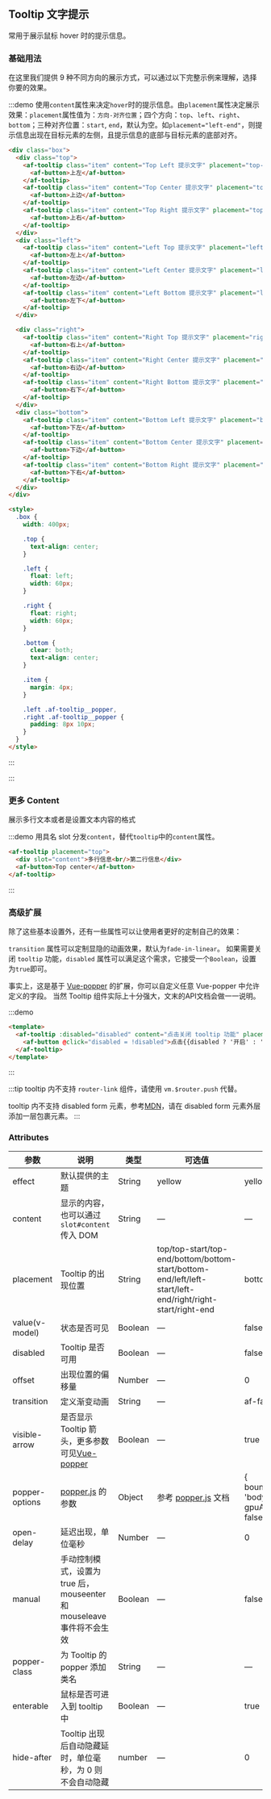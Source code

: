 <script>
  export default {
    data() {
      return {
        disabled: false
      };
    }
  };
</script>
<style>
  .demo-tooltip {
    .af-tooltip + .af-tooltip {
      margin-left: 15px;
    }
    .box {
      width: 400px;

      .top {
        text-align: center;
      }

      .left {
        float: left;
        width: 60px;
      }

      .right {
        float: right;
        width: 60px;
      }

      .bottom {
        clear: both;
        text-align: center;
      }

      .item {
        margin: 4px;
      }

      .left .af-tooltip__popper,
      .right .af-tooltip__popper {
        padding: 8px 10px;
      }
      .af-tooltip {
        margin-left: 0;
      }
    }
  }
</style>

## Tooltip 文字提示

常用于展示鼠标 hover 时的提示信息。

### 基础用法

在这里我们提供 9 种不同方向的展示方式，可以通过以下完整示例来理解，选择你要的效果。

:::demo 使用`content`属性来决定`hover`时的提示信息。由`placement`属性决定展示效果：`placement`属性值为：`方向-对齐位置`；四个方向：`top`、`left`、`right`、`bottom`；三种对齐位置：`start`, `end`，默认为空。如`placement="left-end"`，则提示信息出现在目标元素的左侧，且提示信息的底部与目标元素的底部对齐。

```html
<div class="box">
  <div class="top">
    <af-tooltip class="item" content="Top Left 提示文字" placement="top-start">
      <af-button>上左</af-button>
    </af-tooltip>
    <af-tooltip class="item" content="Top Center 提示文字" placement="top">
      <af-button>上边</af-button>
    </af-tooltip>
    <af-tooltip class="item" content="Top Right 提示文字" placement="top-end">
      <af-button>上右</af-button>
    </af-tooltip>
  </div>
  <div class="left">
    <af-tooltip class="item" content="Left Top 提示文字" placement="left-start">
      <af-button>左上</af-button>
    </af-tooltip>
    <af-tooltip class="item" content="Left Center 提示文字" placement="left">
      <af-button>左边</af-button>
    </af-tooltip>
    <af-tooltip class="item" content="Left Bottom 提示文字" placement="left-end">
      <af-button>左下</af-button>
    </af-tooltip>
  </div>

  <div class="right">
    <af-tooltip class="item" content="Right Top 提示文字" placement="right-start">
      <af-button>右上</af-button>
    </af-tooltip>
    <af-tooltip class="item" content="Right Center 提示文字" placement="right">
      <af-button>右边</af-button>
    </af-tooltip>
    <af-tooltip class="item" content="Right Bottom 提示文字" placement="right-end">
      <af-button>右下</af-button>
    </af-tooltip>
  </div>
  <div class="bottom">
    <af-tooltip class="item" content="Bottom Left 提示文字" placement="bottom-start">
      <af-button>下左</af-button>
    </af-tooltip>
    <af-tooltip class="item" content="Bottom Center 提示文字" placement="bottom">
      <af-button>下边</af-button>
    </af-tooltip>
    <af-tooltip class="item" content="Bottom Right 提示文字" placement="bottom-end">
      <af-button>下右</af-button>
    </af-tooltip>
  </div>
</div>

<style>
  .box {
    width: 400px;

    .top {
      text-align: center;
    }

    .left {
      float: left;
      width: 60px;
    }

    .right {
      float: right;
      width: 60px;
    }

    .bottom {
      clear: both;
      text-align: center;
    }

    .item {
      margin: 4px;
    }

    .left .af-tooltip__popper,
    .right .af-tooltip__popper {
      padding: 8px 10px;
    }
  }
</style>
```
:::

:::

### 更多 Content

展示多行文本或者是设置文本内容的格式

:::demo 用具名 slot 分发`content`，替代`tooltip`中的`content`属性。
```html
<af-tooltip placement="top">
  <div slot="content">多行信息<br/>第二行信息</div>
  <af-button>Top center</af-button>
</af-tooltip>
```
:::

### 高级扩展

除了这些基本设置外，还有一些属性可以让使用者更好的定制自己的效果：

`transition` 属性可以定制显隐的动画效果，默认为`fade-in-linear`。
如果需要关闭 `tooltip` 功能，`disabled` 属性可以满足这个需求，它接受一个`Boolean`，设置为`true`即可。

事实上，这是基于 [Vue-popper](https://github.com/element-component/vue-popper) 的扩展，你可以自定义任意 Vue-popper 中允许定义的字段。
当然 Tooltip 组件实际上十分强大，文末的API文档会做一一说明。

:::demo
```html
<template>
  <af-tooltip :disabled="disabled" content="点击关闭 tooltip 功能" placement="bottom">
    <af-button @click="disabled = !disabled">点击{{disabled ? '开启' : '关闭'}} tooltip 功能</af-button>
  </af-tooltip>
</template>
```
:::

:::tip
tooltip 内不支持 `router-link` 组件，请使用 `vm.$router.push` 代替。

tooltip 内不支持 disabled form 元素，参考[MDN](https://developer.mozilla.org/en-US/docs/Web/Events/mouseenter)，请在 disabled form 元素外层添加一层包裹元素。
:::

### Attributes
| 参数               | 说明                                                     | 类型              | 可选值      | 默认值 |
|--------------------|----------------------------------------------------------|-------------------|-------------|--------|
|  effect        |  默认提供的主题  | String            | yellow | yellow  |
|  content        |  显示的内容，也可以通过 `slot#content` 传入 DOM  | String            | — | — |
|  placement        |  Tooltip 的出现位置  | String           |  top/top-start/top-end/bottom/bottom-start/bottom-end/left/left-start/left-end/right/right-start/right-end |  bottom |
|  value(v-model) |  状态是否可见  | Boolean           | — |  false |
|  disabled       |  Tooltip 是否可用  | Boolean           | — |  false |
|  offset        |  出现位置的偏移量  | Number           | — |  0 |
|  transition     |  定义渐变动画      | String             | — | af-fade-in-linear |
|  visible-arrow   |  是否显示 Tooltip 箭头，更多参数可见[Vue-popper](https://github.com/element-component/vue-popper) | Boolean | — | true |
|  popper-options        | [popper.js](https://popper.js.org/documentation.html) 的参数 | Object            | 参考 [popper.js](https://popper.js.org/documentation.html) 文档 | { boundariesElement: 'body', gpuAcceleration: false } |
| open-delay | 延迟出现，单位毫秒 | Number | — | 0 |
| manual | 手动控制模式，设置为 true 后，mouseenter 和 mouseleave 事件将不会生效 | Boolean | — | false |
| popper-class | 为 Tooltip 的 popper 添加类名 | String | — | — |
| enterable | 鼠标是否可进入到 tooltip 中 | Boolean | — | true |
| hide-after | Tooltip 出现后自动隐藏延时，单位毫秒，为 0 则不会自动隐藏 | number | — | 0 |
